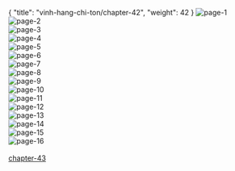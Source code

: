 { "title": "vinh-hang-chi-ton/chapter-42", "weight": 42 }
<img src="vinh-hang-chi-ton_0042_01-063915be8d6f4d9a76b489f940d05168.webp" alt="page-1" origin="http://storage.fshare.vn/Test-vechai/1506159357-Vinh-Hang-Chi-Ton-Chapter-42-Hamtruyenvn-ve-chai-02.jpg"><br/>
<img src="vinh-hang-chi-ton_0042_02-437faa5b62c5ccc1d3b5fc9a2448d635.webp" alt="page-2" origin="http://storage.fshare.vn/Test-vechai/1506159357-Vinh-Hang-Chi-Ton-Chapter-42-Hamtruyenvn-ve-chai-03.jpg"><br/>
<img src="vinh-hang-chi-ton_0042_03-4b1a16773571de5959420ae9f4d64981.webp" alt="page-3" origin="http://storage.fshare.vn/Test-vechai/1506159357-Vinh-Hang-Chi-Ton-Chapter-42-Hamtruyenvn-ve-chai-04.jpg"><br/>
<img src="vinh-hang-chi-ton_0042_04-38b42938dd004afb7586bb2645cdb5e6.webp" alt="page-4" origin="http://storage.fshare.vn/Test-vechai/1506159357-Vinh-Hang-Chi-Ton-Chapter-42-Hamtruyenvn-ve-chai-05.jpg"><br/>
<img src="vinh-hang-chi-ton_0042_05-76f70fd09cbe3de405a5881b532865d7.webp" alt="page-5" origin="http://storage.fshare.vn/Test-vechai/1506159357-Vinh-Hang-Chi-Ton-Chapter-42-Hamtruyenvn-ve-chai-06.jpg"><br/>
<img src="vinh-hang-chi-ton_0042_06-da666ffac08c172a205e89d46d2ffd29.webp" alt="page-6" origin="http://storage.fshare.vn/Test-vechai/1506159357-Vinh-Hang-Chi-Ton-Chapter-42-Hamtruyenvn-ve-chai-07.jpg"><br/>
<img src="vinh-hang-chi-ton_0042_07-982eda8b008234d6a66844e49aceb3e0.webp" alt="page-7" origin="http://storage.fshare.vn/Test-vechai/1506159357-Vinh-Hang-Chi-Ton-Chapter-42-Hamtruyenvn-ve-chai-08.jpg"><br/>
<img src="vinh-hang-chi-ton_0042_08-a784dd74d085a6638358d889b10f827a.webp" alt="page-8" origin="http://storage.fshare.vn/Test-vechai/1506159357-Vinh-Hang-Chi-Ton-Chapter-42-Hamtruyenvn-ve-chai-09.jpg"><br/>
<img src="vinh-hang-chi-ton_0042_09-073862b2d465d3722ac8c7a1996b12b7.webp" alt="page-9" origin="http://storage.fshare.vn/Test-vechai/1506159357-Vinh-Hang-Chi-Ton-Chapter-42-Hamtruyenvn-ve-chai-10.jpg"><br/>
<img src="vinh-hang-chi-ton_0042_10-1f0e51103d0eb5930a858bb8ae699237.webp" alt="page-10" origin="http://storage.fshare.vn/Test-vechai/1506159357-Vinh-Hang-Chi-Ton-Chapter-42-Hamtruyenvn-ve-chai-11.jpg"><br/>
<img src="vinh-hang-chi-ton_0042_11-acf559042a756826a60d535ff3fcebe0.webp" alt="page-11" origin="http://storage.fshare.vn/Test-vechai/1506159357-Vinh-Hang-Chi-Ton-Chapter-42-Hamtruyenvn-ve-chai-12.jpg"><br/>
<img src="vinh-hang-chi-ton_0042_12-46a4a1e4d7e5b947f6d675f420c38ee2.webp" alt="page-12" origin="http://storage.fshare.vn/Test-vechai/1506159357-Vinh-Hang-Chi-Ton-Chapter-42-Hamtruyenvn-ve-chai-13.jpg"><br/>
<img src="vinh-hang-chi-ton_0042_13-43b294674370d61e5712a1b827a69a61.webp" alt="page-13" origin="http://storage.fshare.vn/Test-vechai/1506159357-Vinh-Hang-Chi-Ton-Chapter-42-Hamtruyenvn-ve-chai-14.jpg"><br/>
<img src="vinh-hang-chi-ton_0042_14-52266a6aedc4f193a08ee6dd2ee6d978.webp" alt="page-14" origin="http://storage.fshare.vn/Test-vechai/1506159357-Vinh-Hang-Chi-Ton-Chapter-42-Hamtruyenvn-ve-chai-15.jpg"><br/>
<img src="vinh-hang-chi-ton_0042_15-2f27aded0ef4d1099108db214136429c.webp" alt="page-15" origin="http://storage.fshare.vn/Test-vechai/1506159357-Vinh-Hang-Chi-Ton-Chapter-42-Hamtruyenvn-ve-chai-16.jpg"><br/>
<img src="vinh-hang-chi-ton_0042_16-81108058fbc0f628fba0e364a17937a2.webp" alt="page-16" origin="http://storage.fshare.vn/Test-vechai/1506159357-Vinh-Hang-Chi-Ton-Chapter-42-Hamtruyenvn-ve-chai-17.jpg"><br/>
<br/><a class="nextchap" href="/vinh-hang-chi-ton/chapter-43">chapter-43</a>
